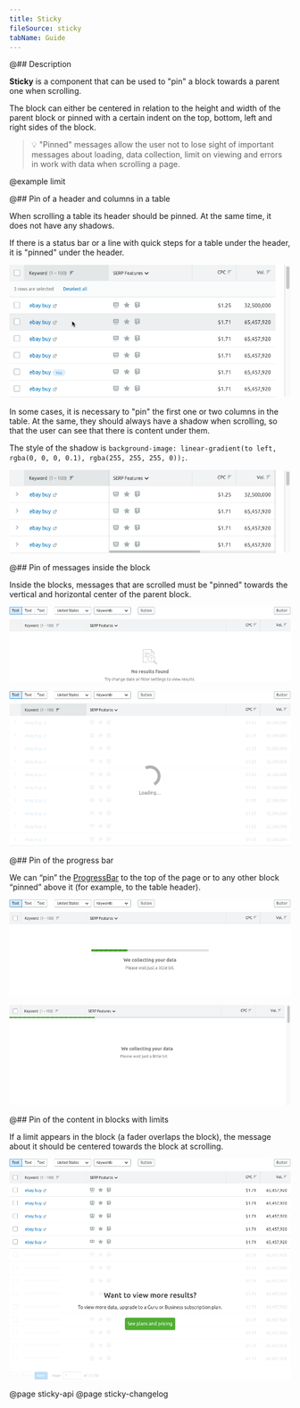 ```yaml
---
title: Sticky
fileSource: sticky
tabName: Guide
---
```


@## Description

**Sticky** is a component that can be used to "pin" a block towards a parent one when scrolling.

The block can either be centered in relation to the height and width of the parent block or pinned with a certain indent on the top, bottom, left and right sides of the block.

> 💡 "Pinned" messages allow the user not to lose sight of important messages about loading, data collection, limit on viewing and errors in work with data when scrolling a page.

@example limit

@## Pin of a header and columns in a table

When scrolling a table its header should be pinned. At the same time, it does not have any shadows.

If there is a status bar or a line with quick steps for a table under the header, it is "pinned" under the header.

![sticky header](static/sticky-row.png)

In some cases, it is necessary to "pin" the first one or two columns in the table. At the same, they should always have a shadow when scrolling, so that the user can see that there is content under them.

The style of the shadow is `background-image: linear-gradient(to left, rgba(0, 0, 0, 0.1), rgba(255, 255, 255, 0));`.

![sticky column](static/sticky-header.png)

@## Pin of messages inside the block

Inside the blocks, messages that are scrolled must be "pinned" towards the vertical and horizontal center of the parent block.

![sticky message](static/nothing-found.png)

![sticky spin block](static/sticky-loading-1.png)

@## Pin of the progress bar

We can “pin” the [ProgressBar](/components/progress-bar/) to the top of the page or to any other block “pinned” above it (for example, to the table header).

![sticky progress message](static/sticky-1.png)

![sticky progressbar](static/sticky-2.png)

@## Pin of the content in blocks with limits

If a limit appears in the block (a fader overlaps the block), the message about it should be centered towards the block at scrolling.

![sticky limit message](static/table-limit-pro.png)

@page sticky-api
@page sticky-changelog
